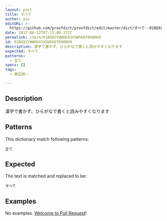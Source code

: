 ```yaml
---
layout: post
title: すべて
author: azu
editURL: >-
  https://github.com/proofdict/proofdict/edit/master/dict/すべて--01BQ92YWWHG43XSW5K6T896MX0.yml
date: 2017-08-12T07:11:00.372Z
permalink: /term/01BQ92YWWHG43XSW5K6T896MX0
id: 01BQ92YWWHG43XSW5K6T896MX0
description: 漢字で書かず、ひらがなで書くと読みやすくなります
expected: すべて
patterns:
  - 全て
specs: []
tags:
  - 表記統一

---
```


## Description

漢字で書かず、ひらがなで書くと読みやすくなります

## Patterns

This dictionary match following patterns:

    全て

## Expected

The text is matched and replaced to be:

    すべて

## Examples

No examples. [Welcome to Pull Request](https://github.com/jser/jser.info/edit/master/dict/すべて--01BQ92YWWHG43XSW5K6T896MX0.yml)!

